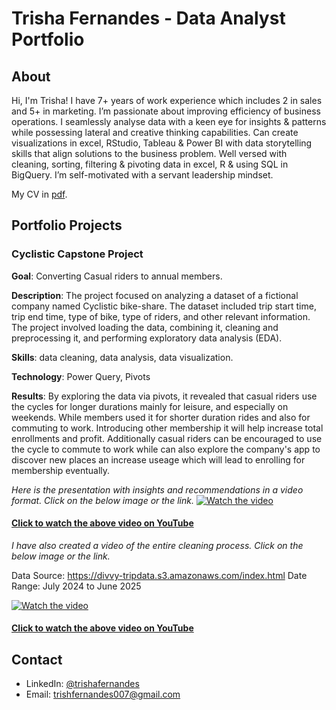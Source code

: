 # Trisha Fernandes - Data Analyst Portfolio
## About
Hi, I'm Trisha! I have 7+ years of work experience which includes 2 in sales and 5+ in marketing. I’m passionate about improving efficiency of business operations. I seamlessly analyse data with a keen eye for insights & patterns while possessing lateral and creative thinking capabilities. Can create visualizations in excel, RStudio, Tableau & Power BI with data storytelling skills that align solutions to the business problem. Well versed with cleaning, sorting, filtering & pivoting data in excel, R & using SQL in BigQuery. I’m self-motivated with a servant leadership mindset.

My CV in [pdf](https://github.com/trisha-fernandes/Data-Analysis-Portfolio/blob/main/Trisha_Fernandes-Resume2025_BusinessAnalyst.pdf).

## Portfolio Projects
### Cyclistic Capstone Project

**Goal**: Converting Casual riders to annual members.

**Description**: The project focused on analyzing a dataset of a fictional company named Cyclistic bike-share. The dataset included trip start time, trip end time, type of bike, type of riders, and other relevant information. The project involved loading the data, combining it, cleaning and preprocessing it, and performing exploratory data analysis (EDA).

**Skills**: data cleaning, data analysis, data visualization.

**Technology**: Power Query, Pivots

**Results**: By exploring the data via pivots, it revealed that casual riders use the cycles for longer durations mainly for leisure, and especially on weekends. While members used it for shorter duration rides and also for commuting to work. Introducing other membership it will help increase total enrollments and profit. Additionally casual riders can be encouraged to use the cycle to commute to work while can also explore the company's app to discover new places an increase useage which will lead to enrolling for membership eventually.

*Here is the presentation with insights and recommendations in a video format. Click on the below image or the link.*
[![Watch the video](https://img.youtube.com/vi/OBbkDIB5tcs/maxresdefault.jpg)](https://youtu.be/OBbkDIB5tcs)

#### [Click to watch the above video on YouTube](https://youtu.be/OBbkDIB5tcs)

*I have also created a video of the entire cleaning process. Click on the below image or the link.*

Data Source: https://divvy-tripdata.s3.amazonaws.com/index.html
Date Range: July 2024 to June 2025

[![Watch the video](https://img.youtube.com/vi/ov8Koceivsc/maxresdefault.jpg)](https://youtu.be/ov8Koceivsc)

#### [Click to watch the above video on YouTube](https://youtu.be/ov8Koceivsc)

## Contact
* LinkedIn: [@trishafernandes](https://www.linkedin.com/in/trishafernandes7/)
* Email: trishfernandes007@gmail.com
